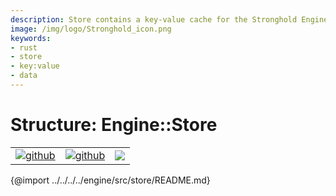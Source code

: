 ```yaml
---
description: Store contains a key-value cache for the Stronghold Engine.
image: /img/logo/Stronghold_icon.png
keywords:
- rust
- store
- key:value
- data
---
```

# Structure: Engine::Store

| | | |
|-|-|-|
[![github](https://img.shields.io/badge/github-source-blue.svg)](https://github.com/iotaledger/stronghold.rs/tree/dev/engine/src/store) | [![github](https://img.shields.io/badge/rust-docs-green.svg)](https://docs.rs/stronghold_engine/engine/latest/store/index.html)| [![](https://img.shields.io/crates/v/stronghold-engine.svg)](https://crates.io/crates/stronghold-engine)

{@import ../../../../engine/src/store/README.md}